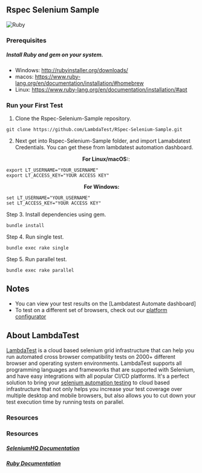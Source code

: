 ## Rspec Selenium Sample
![Ruby](https://www.lambdatest.com/resources/images/Rspec-with-Selenium.jpg)

### Prerequisites
##### Install Ruby and gem on your system.
 - Windows: http://rubyinstaller.org/downloads/
 - macos: https://www.ruby-lang.org/en/documentation/installation/#homebrew
 - Linux: https://www.ruby-lang.org/en/documentation/installation/#apt


### Run your First Test
1. Clone the Rspec-Selenium-Sample repository. 
```
git clone https://github.com/LambdaTest/RSpec-Selenium-Sample.git
```
2. Next get into Rspec-Selenium-Sample folder, and import Lamabdatest Credentials. You can get these from lambdatest automation dashboard.
   <p align="center">
   <b>For Linux/macOS:</b>:
 
```
export LT_USERNAME="YOUR_USERNAME"
export LT_ACCESS_KEY="YOUR ACCESS KEY"
```
<p align="center">
   <b>For Windows:</b>

```
set LT_USERNAME="YOUR_USERNAME"
set LT_ACCESS_KEY="YOUR ACCESS KEY"
```
Step 3. Install dependencies using gem.
```
bundle install 
```
Step 4. Run single test.
```
bundle exec rake single
```
Step 5. Run parallel test.
```
bundle exec rake parallel
```
## Notes
 * You can view your test results on the [Lambdatest Automate dashboard]
 * To test on a different set of browsers, check out our [platform configurator](http://labs.lambdatest.com/app-lambda/capabilities-generator/capabilities-generator.html)

## About LambdaTest

[LambdaTest](https://www.lambdatest.com/) is a cloud based selenium grid infrastructure that can help you run automated cross browser compatibility tests on 2000+ different browser and operating system environments. LambdaTest supports all programming languages and frameworks that are supported with Selenium, and have easy integrations with all popular CI/CD platforms. It's a perfect solution to bring your [selenium automation testing](https://www.lambdatest.com/selenium-automation) to cloud based infrastructure that not only helps you increase your test coverage over multiple desktop and mobile browsers, but also allows you to cut down your test execution time by running tests on parallel.
### Resources

### Resources

##### [SeleniumHQ Documentation](http://www.seleniumhq.org/docs/)
##### [Ruby Documentation](https://ruby-doc.org/)